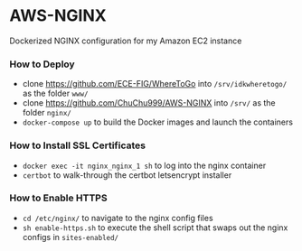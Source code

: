 # AWS-NGINX
Dockerized NGINX configuration for my Amazon EC2 instance

### How to Deploy
- clone https://github.com/ECE-FIG/WhereToGo into `/srv/idkwheretogo/` as the folder `www/`
- clone https://github.com/ChuChu999/AWS-NGINX into `/srv/` as the folder `nginx/`
- `docker-compose up` to build the Docker images and launch the containers

### How to Install SSL Certificates
- `docker exec -it nginx_nginx_1 sh` to log into the nginx container
- `certbot` to walk-through the certbot letsencrypt installer

### How to Enable HTTPS
- `cd /etc/nginx/` to navigate to the nginx config files
- `sh enable-https.sh` to execute the shell script that swaps out the nginx configs in `sites-enabled/`

